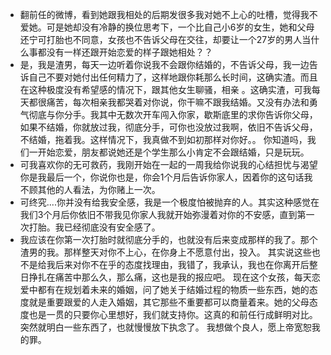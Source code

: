 - 翻前任的微博，看到她跟我相处的后期发很多我对她不上心的吐槽，觉得我不爱她。可是她却没有冷静的换位思考下，一个比自己小6岁的女生，她和父母还宁可打胎也不同意，女孩也不告诉父母在交往，却要让一个27岁的男人当什么事都没有一样还跟开始恋爱的样子跟她相处？？
- 是，我是渣男，每天一边听着你说我不会跟你结婚的，不告诉父母，我一边告诉自己不要对她付出任何精力了，这样地跟你耗那么长时间，这确实渣。而且在这种极度没有希望感的情况下，跟其他女生聊骚，相亲 。这确实渣，可我每天都很痛苦，每次相亲我都哭着对你说，你干嘛不跟我结婚。又没有办法和勇气彻底与你分手。我其中无数次开车闯入你家，歇斯底里的求你告诉你父母，如果不结婚，你就放过我，彻底分手，可你也没放过我啊，依旧不告诉父母，不结婚，拖着我。这样情况下，我真做不到如初那样对你好。。
你知道吗，我们一开始恋爱，朋友都说她还是个学生那么小肯定不会跟结婚，只是玩玩。
- 可我喜欢你的无可救药，我刚开始在一起的一周我给你说我的心结担忧与渴望你是我最后一个，你说你也是，你会1个月后告诉你家人，因着你的这句话我不顾其他的人看法，为你赌上一次。
- 可终究....你并没有给我安全感，我是一个极度怕被抛弃的人。其实这种感觉在我们3个月后你依旧不带我见你家人我就开始弥漫着对你的不安感，直到第一次打胎。我已经彻底没有安全感了。
- 我应该在你第一次打胎时就彻底分手的，也就没有后来变成那样的我了。那个渣男的我。那样整天对你不上心，在你身上不愿意付出，投入。
其实说这些也不是给我后来对你不在乎的态度找理由，我错了，我承认，我也在你离开后整日挣扎在痛苦中那么久，那么痛，这也是我的报应吧。
现在这个女孩，每天恋爱中都有在规划着未来的婚姻，问了她关于结婚过程的物质一些东西，她的态度就是重要跟爱的人走入婚姻，其它那些不重要都可以商量着来。她的父母态度也是一贯的只要你心里想好，我们就支持你。这真的和前任行成鲜明对比。突然就明白一些东西了，也就慢慢放下执念了。
我想做个良人，愿上帝宽恕我的罪。

